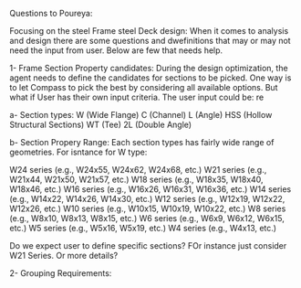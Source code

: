Questions to Poureya:

Focusing on the steel Frame steel Deck design: When it comes to analysis and design there are some questions and dwefinitions that may or may not need the input from user. Below are few that needs help.

1- Frame Section Property candidates:
During the design optimization, the agent needs to define the candidates for sections to be picked.
One way is to let Compass to pick the best by considering all available options. But what if User has their own input criteria. The user input could be: re

a- Section types:
W (Wide Flange)
C (Channel)
L (Angle)
HSS (Hollow Structural Sections)
WT (Tee)
2L (Double Angle)

b- Section Propery Range:
Each section types has fairly wide range of geometries. For isntance for W type:

W24 series (e.g., W24x55, W24x62, W24x68, etc.)
W21 series (e.g., W21x44, W21x50, W21x57, etc.)
W18 series (e.g., W18x35, W18x40, W18x46, etc.)
W16 series (e.g., W16x26, W16x31, W16x36, etc.)
W14 series (e.g., W14x22, W14x26, W14x30, etc.)
W12 series (e.g., W12x19, W12x22, W12x26, etc.)
W10 series (e.g., W10x15, W10x19, W10x22, etc.)
W8 series (e.g., W8x10, W8x13, W8x15, etc.)
W6 series (e.g., W6x9, W6x12, W6x15, etc.)
W5 series (e.g., W5x16, W5x19, etc.)
W4 series (e.g., W4x13, etc.)

Do we expect user to define specific sections? FOr instance just consider W21 Series. Or more details?

2- Grouping Requirements:
